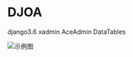 # DJOA

django3.6 xadmin AceAdmin DataTables 

![示例图](https://github.com/htwenhe/DJOA/blob/master/ss.GIF)
